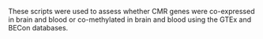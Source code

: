 These scripts were used to assess whether CMR genes were co-expressed in brain and blood or co-methylated in brain and blood using the GTEx and BECon databases.
